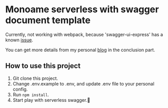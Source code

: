 # Monoame serverless with swagger document template

Currently, not working with webpack, because 'swagger-ui-express' has a known [issue](https://github.com/scottie1984/swagger-ui-express/issues/90).

You can get more details from my personal [blog](https://mayvisblog.com/aws-lambda-serverless-with-swagger-js-document/) in the conclusion part.

## How to use this project

1. Git clone this project.
2. Change .env.example to .env, and update .env file to your personal config.
3. Run ```npm install```.
4. Start play with serverless swagger.🚀